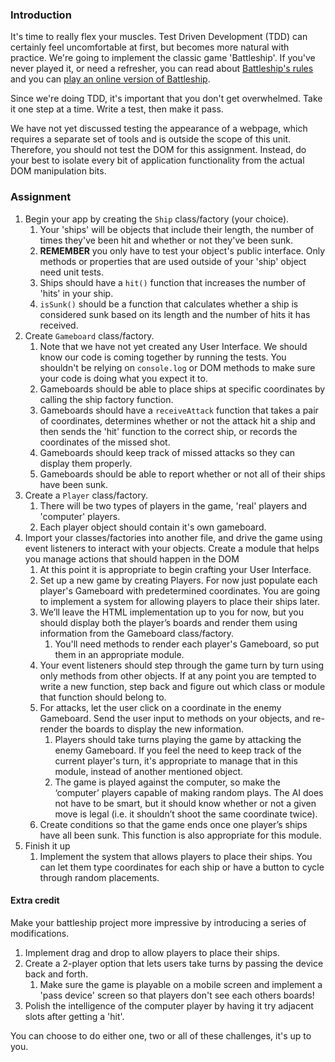 ### Introduction

It's time to really flex your muscles. Test Driven Development (TDD) can certainly feel uncomfortable at first, but becomes more natural with practice. We're going to implement the classic game 'Battleship'. If you've never played it, or need a refresher, you can read about [Battleship's rules](https://en.wikipedia.org/wiki/Battleship_(game)) and you can [play an online version of Battleship](http://en.battleship-game.org/).

Since we're doing TDD, it's important that you don't get overwhelmed. Take it one step at a time. Write a test, then make it pass.

We have not yet discussed testing the appearance of a webpage, which requires a separate set of tools and is outside the scope of this unit. Therefore, you should not test the DOM for this assignment. Instead, do your best to isolate every bit of application functionality from the actual DOM manipulation bits.

### Assignment

<div class="lesson-content__panel" markdown="1">

1. Begin your app by creating the `Ship` class/factory (your choice).
   1. Your 'ships' will be objects that include their length, the number of times they've been hit and whether or not they've been sunk.
   1. **REMEMBER** you only have to test your object's public interface. Only methods or properties that are used outside of your 'ship' object need unit tests.
   1. Ships should have a `hit()` function that increases the number of 'hits' in your ship.
   1. `isSunk()` should be a function that calculates whether a ship is considered sunk based on its length and the number of hits it has received.
1. Create `Gameboard` class/factory.
   1. Note that we have not yet created any User Interface. We should know our code is coming together by running the tests. You shouldn't be relying on `console.log` or DOM methods to make sure your code is doing what you expect it to.
   1. Gameboards should be able to place ships at specific coordinates by calling the ship factory function.
   1. Gameboards should have a `receiveAttack` function that takes a pair of coordinates, determines whether or not the attack hit a ship and then sends the 'hit' function to the correct ship, or records the coordinates of the missed shot.
   1. Gameboards should keep track of missed attacks so they can display them properly.
   1. Gameboards should be able to report whether or not all of their ships have been sunk.
1. Create a `Player` class/factory.
    1. There will be two types of players in the game, 'real' players and 'computer' players.
    1. Each player object should contain it's own gameboard.
1. Import your classes/factories into another file, and drive the game using event listeners to interact with your objects. Create a module that helps you manage actions that should happen in the DOM
    1. At this point it is appropriate to begin crafting your User Interface.
    1. Set up a new game by creating Players. For now just populate each player's Gameboard with predetermined coordinates. You are going to implement a system for allowing players to place their ships later.
    1. We’ll leave the HTML implementation up to you for now, but you should display both the player’s boards and render them using information from the Gameboard class/factory.
        1. You'll need methods to render each player's Gameboard, so put them in an appropriate module.
    1. Your event listeners should step through the game turn by turn using only methods from other objects. If at any point you are tempted to write a new function, step back and figure out which class or module that function should belong to.
    1. For attacks, let the user click on a coordinate in the enemy Gameboard. Send the user input to methods on your objects, and re-render the boards to display the new information.
        1. Players should take turns playing the game by attacking the enemy Gameboard. If you feel the need to keep track of the current player's turn, it's appropriate to manage that in this module, instead of another mentioned object.
        1. The game is played against the computer, so make the ‘computer’ players capable of making random plays. The AI does not have to be smart, but it should know whether or not a given move is legal (i.e. it shouldn’t shoot the same coordinate twice).
    1. Create conditions so that the game ends once one player’s ships have all been sunk. This function is also appropriate for this module.
1. Finish it up
   1. Implement the system that allows players to place their ships. You can let them type coordinates for each ship or have a button to cycle through random placements.

#### Extra credit

Make your battleship project more impressive by introducing a series of modifications.

1. Implement drag and drop to allow players to place their ships.
1. Create a 2-player option that lets users take turns by passing the device back and forth.
   1. Make sure the game is playable on a mobile screen and implement a 'pass device' screen so that players don't see each others boards!
1. Polish the intelligence of the computer player by having it try adjacent slots after getting a 'hit'.

You can choose to do either one, two or all of these challenges, it's up to you.

</div>
